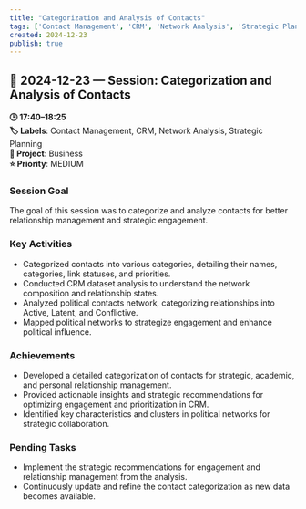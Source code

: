 ```yaml
---
title: "Categorization and Analysis of Contacts"
tags: ['Contact Management', 'CRM', 'Network Analysis', 'Strategic Planning']
created: 2024-12-23
publish: true
---
```


## 📅 2024-12-23 — Session: Categorization and Analysis of Contacts

**🕒 17:40–18:25**  
**🏷️ Labels**: Contact Management, CRM, Network Analysis, Strategic Planning  
**📂 Project**: Business  
**⭐ Priority**: MEDIUM  


### Session Goal
The goal of this session was to categorize and analyze contacts for better relationship management and strategic engagement.

### Key Activities
- Categorized contacts into various categories, detailing their names, categories, link statuses, and priorities.
- Conducted CRM dataset analysis to understand the network composition and relationship states.
- Analyzed political contacts network, categorizing relationships into Active, Latent, and Conflictive.
- Mapped political networks to strategize engagement and enhance political influence.

### Achievements
- Developed a detailed categorization of contacts for strategic, academic, and personal relationship management.
- Provided actionable insights and strategic recommendations for optimizing engagement and prioritization in CRM.
- Identified key characteristics and clusters in political networks for strategic collaboration.

### Pending Tasks
- Implement the strategic recommendations for engagement and relationship management from the analysis.
- Continuously update and refine the contact categorization as new data becomes available.
